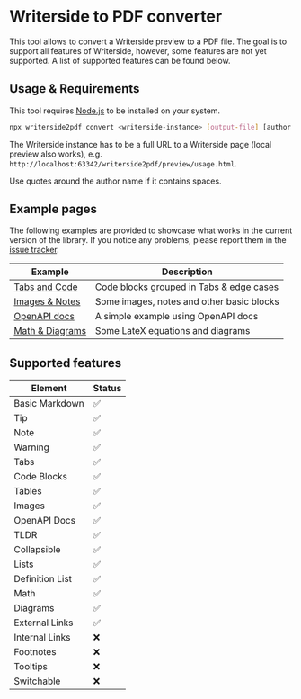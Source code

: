# Writerside to PDF converter

This tool allows to convert a Writerside preview to a PDF file. The goal is to support all features of Writerside, however, some features are not yet supported. A list of supported features can be found below.

##  Usage & Requirements

This tool requires [Node.js](https://nodejs.org/en/) to be installed on your system.

```bash
npx writerside2pdf convert <writerside-instance> [output-file] [author name]
```

The Writerside instance has to be a full URL to a Writerside page (local preview also works), e.g. ```http://localhost:63342/writerside2pdf/preview/usage.html```.

Use quotes around the author name if it contains spaces.

## Example pages

The following examples are provided to showcase what works in the current version of the library.
If you notice any problems, please report them in the [issue tracker]().

| Example                             | Description                               |
|-------------------------------------|-------------------------------------------|
| [Tabs and Code](Tabs-and-Code.md)   | Code blocks grouped in Tabs & edge cases  |
| [Images & Notes](Images-Notes.md)   | Some images, notes and other basic blocks |
| [OpenAPI docs](OpenAPI-docs.md)     | A simple example using OpenAPI docs       |
| [Math & Diagrams](Math-Diagrams.md) | Some LateX equations and diagrams         |


## Supported features
| Element         | Status |
|-----------------|--------|
| Basic Markdown  | ✅      |
| Tip             | ✅      |
| Note            | ✅      |
| Warning         | ✅      |
| Tabs            | ✅      |
| Code Blocks     | ✅      |
| Tables          | ✅      |
| Images          | ✅      |
| OpenAPI Docs    | ✅      |
| TLDR            | ✅      |
| Collapsible     | ✅      |
| Lists           | ✅      |
| Definition List | ✅      |
| Math            | ✅      |
| Diagrams        | ✅      |
| External Links  | ✅      |
| Internal Links  | ❌      |
| Footnotes       | ❌      |
| Tooltips        | ❌      |
| Switchable      | ❌      |